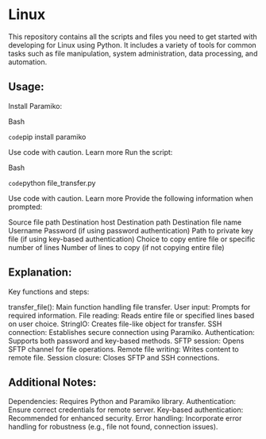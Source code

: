 # Linux
This repository contains all the scripts and files you need to get started with developing for Linux using Python. It includes a variety of tools for common tasks such as file manipulation, system administration, data processing, and automation.

## Usage:

Install Paramiko:

Bash

`code`pip install paramiko

Use code with caution. Learn more
Run the script:

Bash

`code`python file_transfer.py

Use code with caution. Learn more
Provide the following information when prompted:

Source file path
Destination host
Destination path
Destination file name
Username
Password (if using password authentication)
Path to private key file (if using key-based authentication)
Choice to copy entire file or specific number of lines
Number of lines to copy (if not copying entire file)
## Explanation:

Key functions and steps:

transfer_file(): Main function handling file transfer.
User input: Prompts for required information.
File reading: Reads entire file or specified lines based on user choice.
StringIO: Creates file-like object for transfer.
SSH connection: Establishes secure connection using Paramiko.
Authentication: Supports both password and key-based methods.
SFTP session: Opens SFTP channel for file operations.
Remote file writing: Writes content to remote file.
Session closure: Closes SFTP and SSH connections.
## Additional Notes:

Dependencies: Requires Python and Paramiko library.
Authentication: Ensure correct credentials for remote server.
Key-based authentication: Recommended for enhanced security.
Error handling: Incorporate error handling for robustness (e.g., file not found, connection issues).
